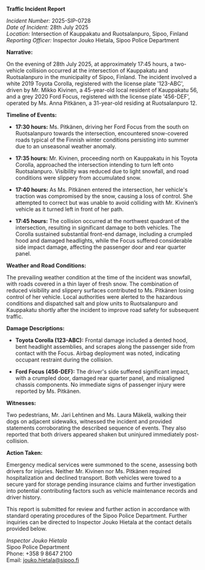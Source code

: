 **Traffic Incident Report**

*Incident Number:* 2025-SIP-0728  
*Date of Incident:* 28th July 2025  
*Location:* Intersection of Kauppakatu and Ruotsalanpuro, Sipoo, Finland  
*Reporting Officer:* Inspector Jouko Hietala, Sipoo Police Department  

**Narrative:**

On the evening of 28th July 2025, at approximately 17:45 hours, a two-vehicle collision occurred at the intersection of Kauppakatu and Ruotsalanpuro in the municipality of Sipoo, Finland. The incident involved a white 2019 Toyota Corolla, registered with the license plate '123-ABC', driven by Mr. Mikko Kivinen, a 45-year-old local resident of Kauppakatu 56, and a grey 2020 Ford Focus, registered with the license plate '456-DEF', operated by Ms. Anna Pitkänen, a 31-year-old residing at Ruotsalanpuro 12.

**Timeline of Events:**

- **17:30 hours:** Ms. Pitkänen, driving her Ford Focus from the south on Ruotsalanpuro towards the intersection, encountered snow-covered roads typical of the Finnish winter conditions persisting into summer due to an unseasonal weather anomaly.

- **17:35 hours:** Mr. Kivinen, proceeding north on Kauppakatu in his Toyota Corolla, approached the intersection intending to turn left onto Ruotsalanpuro. Visibility was reduced due to light snowfall, and road conditions were slippery from accumulated snow.

- **17:40 hours:** As Ms. Pitkänen entered the intersection, her vehicle's traction was compromised by the snow, causing a loss of control. She attempted to correct but was unable to avoid colliding with Mr. Kivinen’s vehicle as it turned left in front of her path.

- **17:45 hours:** The collision occurred at the northwest quadrant of the intersection, resulting in significant damage to both vehicles. The Corolla sustained substantial front-end damage, including a crumpled hood and damaged headlights, while the Focus suffered considerable side impact damage, affecting the passenger door and rear quarter panel.

**Weather and Road Conditions:**

The prevailing weather condition at the time of the incident was snowfall, with roads covered in a thin layer of fresh snow. The combination of reduced visibility and slippery surfaces contributed to Ms. Pitkänen losing control of her vehicle. Local authorities were alerted to the hazardous conditions and dispatched salt and plow units to Ruotsalanpuro and Kauppakatu shortly after the incident to improve road safety for subsequent traffic.

**Damage Descriptions:**

- **Toyota Corolla (123-ABC):** Frontal damage included a dented hood, bent headlight assemblies, and scrapes along the passenger side from contact with the Focus. Airbag deployment was noted, indicating occupant restraint during the collision.

- **Ford Focus (456-DEF):** The driver's side suffered significant impact, with a crumpled door, damaged rear quarter panel, and misaligned chassis components. No immediate signs of passenger injury were reported by Ms. Pitkänen.

**Witnesses:**

Two pedestrians, Mr. Jari Lehtinen and Ms. Laura Mäkelä, walking their dogs on adjacent sidewalks, witnessed the incident and provided statements corroborating the described sequence of events. They also reported that both drivers appeared shaken but uninjured immediately post-collision.

**Action Taken:**

Emergency medical services were summoned to the scene, assessing both drivers for injuries. Neither Mr. Kivinen nor Ms. Pitkänen required hospitalization and declined transport. Both vehicles were towed to a secure yard for storage pending insurance claims and further investigation into potential contributing factors such as vehicle maintenance records and driver history.

This report is submitted for review and further action in accordance with standard operating procedures of the Sipoo Police Department. Further inquiries can be directed to Inspector Jouko Hietala at the contact details provided below.

*Inspector Jouko Hietala*  
Sipoo Police Department  
Phone: +358 9 8647 2100  
Email: jouko.hietala@sipoo.fi